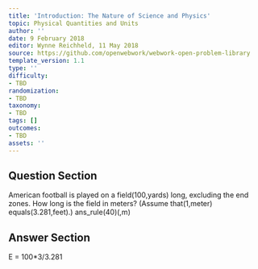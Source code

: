 ```yaml
---
title: 'Introduction: The Nature of Science and Physics'
topic: Physical Quantities and Units
author: ''
date: 9 February 2018
editor: Wynne Reichheld, 11 May 2018
source: https://github.com/openwebwork/webwork-open-problem-library
template_version: 1.1
type: ''
difficulty:
- TBD
randomization:
- TBD
taxonomy:
- TBD
tags: []
outcomes:
- TBD
assets: ''
---
```


## Question Section 

 
American football is played on a field(100,yards) long, excluding the end zones. How long is the field in meters? (Assume that(1,meter) equals(3.281,feet).)
ans_rule(40)(,m)



## Answer Section

E = 100*3/3.281